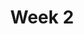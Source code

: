 ---
    title: Week 2
    weekNumber: 2
    days:
      - date: 2021-10-4
        events:
          "**LEC 5**{: .label .label-lecture } Accessing, Sorting, and Querying":
            "[DDS 2.3-2.4](https://eldridgejm.github.io/dive_into_data_science/02-data_sets/accessing.html)"
          "**DIS 2**{: .label .label-disc }":
      - date: 2021-10-5
        events:
          "**LAB 2**{: .label .label-lab }":
      - date: 2021-10-6
        events:
          "**LEC 6**{: .label .label-lecture } GroupBy":
            "[DDS 2.5](https://eldridgejm.github.io/dive_into_data_science/02-data_sets/groupby.html)"
      - date: 2021-10-8
        events:
          "**LEC 7**{: .label .label-lecture } Data Visualization":
            "[DDS 3.1-3.4](https://eldridgejm.github.io/dive_into_data_science/03-visualization/intro.html)"
      - date: 2021-10-9
        events:
          "**HW 2**{: .label .label-hw } **Arrays and DataFrames (due 10/9)**":
---